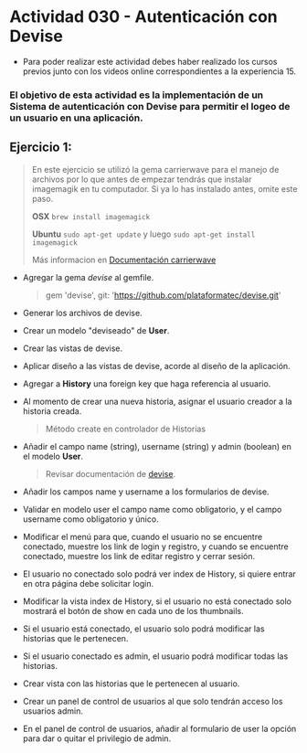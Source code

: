 # Actividad 030 - Autenticación con Devise

- Para poder realizar este actividad debes haber realizado los cursos previos junto con los videos online correspondientes a la experiencia 15.

### El objetivo de esta actividad es la implementación de un Sistema de autenticación con Devise para permitir el logeo de un usuario en una aplicación.

## Ejercicio 1:

> En este ejercicio se utilizó la gema carrierwave para el manejo de archivos por lo que antes de empezar tendrás que instalar imagemagik en tu computador. Si ya lo has instalado antes, omite este paso.
> 
> **OSX** ```brew install imagemagick``` 
>
> **Ubuntu** ```sudo apt-get update``` y luego ```sudo apt-get install imagemagick```
> 
> Más informacion en <a href="https://github.com/carrierwaveuploader/carrierwave/tree/v1.1.0">Documentación carrierwave</a>


- Agregar la gema *devise* al gemfile.
	> gem 'devise', git: 'https://github.com/plataformatec/devise.git'

- Generar los archivos de devise.

- Crear un modelo "deviseado" de **User**.

- Crear las vistas de devise.

- Aplicar diseño a las vistas de devise, acorde al diseño de la aplicación.

- Agregar a **History** una foreign key que haga referencia al usuario.

- Al momento de crear una nueva historia, asignar el usuario creador a la historia creada.
	> Método create en controlador de Historias

- Añadir el campo name (string), username (string) y admin (boolean) en el modelo **User**.
	> Revisar documentación de <a href="https://github.com/plataformatec/devise">devise</a>.

- Añadir los campos name y username a los formularios de devise.

- Validar en modelo user el campo name como obligatorio, y el campo username como obligatorio y único. 

- Modificar el menú para que, cuando el usuario no se encuentre conectado, muestre los link de login y registro, y cuando se encuentre conectado, muestre los link de editar registro y cerrar sesión.

- El usuario no conectado solo podrá ver index de History, si quiere entrar en otra página debe solicitar login.

- Modificar la vista index de History, si el usuario no está conectado solo mostrará el botón de show en cada uno de los thumbnails.

- Si el usuario está conectado, el usuario solo podrá modificar las historias que le pertenecen.

- Si el usuario conectado es admin, el usuario podrá modificar todas las historias.

- Crear vista con las historias que le pertenecen al usuario.

- Crear un panel de control de usuarios al que solo tendrán acceso los usuarios admin.

- En el panel de control de usuarios, añadir al formulario de user la opción para dar o quitar el privilegio de admin.
